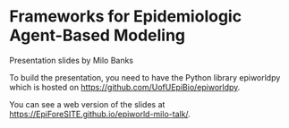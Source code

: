 # Frameworks for Epidemiologic Agent-Based Modeling

Presentation slides by Milo Banks

To build the presentation, you need to have the Python library epiworldpy which is hosted on https://github.com/UofUEpiBio/epiworldpy.

You can see a web version of the slides at https://EpiForeSITE.github.io/epiworld-milo-talk/.

